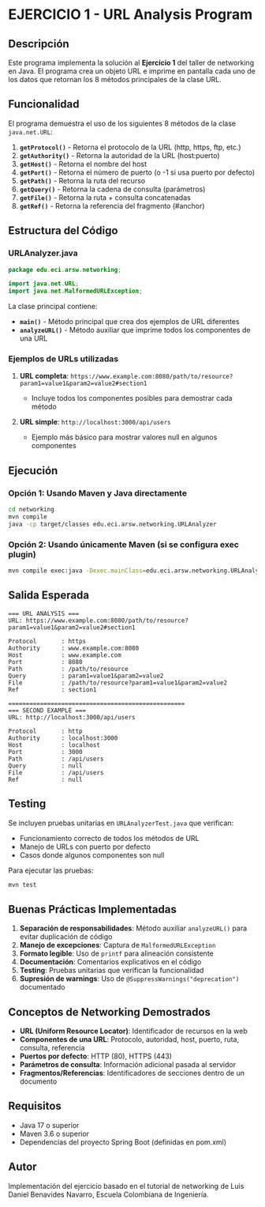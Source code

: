# EJERCICIO 1 - URL Analysis Program

## Descripción

Este programa implementa la solución al **Ejercicio 1** del taller de networking en Java. El programa crea un objeto URL e imprime en pantalla cada uno de los datos que retornan los 8 métodos principales de la clase URL.

## Funcionalidad

El programa demuestra el uso de los siguientes 8 métodos de la clase `java.net.URL`:

1. **`getProtocol()`** - Retorna el protocolo de la URL (http, https, ftp, etc.)
2. **`getAuthority()`** - Retorna la autoridad de la URL (host:puerto)
3. **`getHost()`** - Retorna el nombre del host
4. **`getPort()`** - Retorna el número de puerto (o -1 si usa puerto por defecto)
5. **`getPath()`** - Retorna la ruta del recurso
6. **`getQuery()`** - Retorna la cadena de consulta (parámetros)
7. **`getFile()`** - Retorna la ruta + consulta concatenadas
8. **`getRef()`** - Retorna la referencia del fragmento (#anchor)

## Estructura del Código

### URLAnalyzer.java

```java
package edu.eci.arsw.networking;

import java.net.URL;
import java.net.MalformedURLException;
```

La clase principal contiene:
- **`main()`** - Método principal que crea dos ejemplos de URL diferentes
- **`analyzeURL()`** - Método auxiliar que imprime todos los componentes de una URL

### Ejemplos de URLs utilizadas

1. **URL completa**: `https://www.example.com:8080/path/to/resource?param1=value1&param2=value2#section1`
   - Incluye todos los componentes posibles para demostrar cada método
   
2. **URL simple**: `http://localhost:3000/api/users`
   - Ejemplo más básico para mostrar valores null en algunos componentes

## Ejecución

### Opción 1: Usando Maven y Java directamente
```bash
cd networking
mvn compile
java -cp target/classes edu.eci.arsw.networking.URLAnalyzer
```

### Opción 2: Usando únicamente Maven (si se configura exec plugin)
```bash
mvn compile exec:java -Dexec.mainClass=edu.eci.arsw.networking.URLAnalyzer
```

## Salida Esperada

```
=== URL ANALYSIS ===
URL: https://www.example.com:8080/path/to/resource?param1=value1&param2=value2#section1

Protocol       : https
Authority      : www.example.com:8080
Host           : www.example.com
Port           : 8080
Path           : /path/to/resource
Query          : param1=value1&param2=value2
File           : /path/to/resource?param1=value1&param2=value2
Ref            : section1

==================================================
=== SECOND EXAMPLE ===
URL: http://localhost:3000/api/users

Protocol       : http
Authority      : localhost:3000
Host           : localhost
Port           : 3000
Path           : /api/users
Query          : null
File           : /api/users
Ref            : null
```

## Testing

Se incluyen pruebas unitarias en `URLAnalyzerTest.java` que verifican:

- Funcionamiento correcto de todos los métodos de URL
- Manejo de URLs con puerto por defecto
- Casos donde algunos componentes son null

Para ejecutar las pruebas:
```bash
mvn test
```

## Buenas Prácticas Implementadas

1. **Separación de responsabilidades**: Método auxiliar `analyzeURL()` para evitar duplicación de código
2. **Manejo de excepciones**: Captura de `MalformedURLException`
3. **Formato legible**: Uso de `printf` para alineación consistente
4. **Documentación**: Comentarios explicativos en el código
5. **Testing**: Pruebas unitarias que verifican la funcionalidad
6. **Supresión de warnings**: Uso de `@SuppressWarnings("deprecation")` documentado

## Conceptos de Networking Demostrados

- **URL (Uniform Resource Locator)**: Identificador de recursos en la web
- **Componentes de una URL**: Protocolo, autoridad, host, puerto, ruta, consulta, referencia
- **Puertos por defecto**: HTTP (80), HTTPS (443)
- **Parámetros de consulta**: Información adicional pasada al servidor
- **Fragmentos/Referencias**: Identificadores de secciones dentro de un documento

## Requisitos

- Java 17 o superior
- Maven 3.6 o superior
- Dependencias del proyecto Spring Boot (definidas en pom.xml)

## Autor

Implementación del ejercicio basado en el tutorial de networking de Luis Daniel Benavides Navarro, Escuela Colombiana de Ingeniería.
